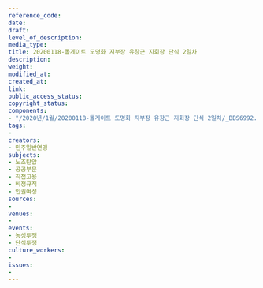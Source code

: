 ```yaml
---
reference_code: 
date: 
draft: 
level_of_description: 
media_type: 
title: 20200118-톨게이트 도명화 지부장 유창근 지회장 단식 2일차
description: 
weight: 
modified_at: 
created_at: 
link: 
public_access_status: 
copyright_status: 
components:
- "/2020년/1월/20200118-톨게이트 도명화 지부장 유창근 지회장 단식 2일차/_BBS6992.jpg"
tags:
- 
creators:
- 민주일반연맹
subjects:
- 노조탄압
- 공공부문
- 직접고용
- 비정규직
- 인권여성
sources:
- 
venues:
- 
events:
- 농성투쟁
- 단식투쟁
culture_workers:
- 
issues:
- 
---
```

